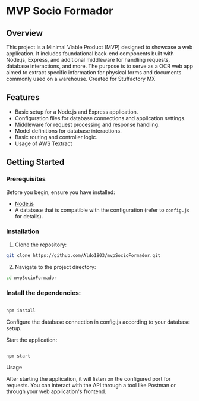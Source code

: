 # MVP Socio Formador

## Overview

This project is a Minimal Viable Product (MVP) designed to showcase a web application. It includes foundational back-end components built with Node.js, Express, and additional middleware for handling requests, database interactions, and more. The purpose is to serve as a OCR web app aimed to extract specific information for physical forms and documents commonly used on a warehouse. Created for Stuffactory MX

## Features

- Basic setup for a Node.js and Express application.
- Configuration files for database connections and application settings.
- Middleware for request processing and response handling.
- Model definitions for database interactions.
- Basic routing and controller logic.
- Usage of AWS Textract 

## Getting Started

### Prerequisites

Before you begin, ensure you have installed:

- [Node.js](https://nodejs.org/)
- A database that is compatible with the configuration (refer to `config.js` for details).

### Installation

1. Clone the repository:

```bash
git clone https://github.com/Aldo1803/mvpSocioFormador.git
```

2. Navigate to the project directory:
```bash
cd mvpSocioFormador
```

### Install the dependencies:

```bash

npm install
```
Configure the database connection in config.js according to your database setup.

Start the application:

```bash

npm start
```

Usage

After starting the application, it will listen on the configured port for requests. You can interact with the API through a tool like Postman or through your web application's frontend.

